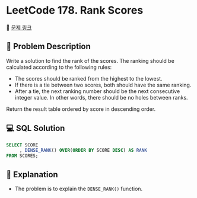 # LeetCode 178. Rank Scores

🔗 [문제 링크](https://leetcode.com/problems/rank-scores/)

## 📜 Problem Description
Write a solution to find the rank of the scores. The ranking should be calculated according to the following rules:

- The scores should be ranked from the highest to the lowest.
- If there is a tie between two scores, both should have the same ranking.
- After a tie, the next ranking number should be the next consecutive integer value. In other words, there should be no holes between ranks.

Return the result table ordered by score in descending order.

## 💻 SQL Solution
```sql
SELECT SCORE
     , DENSE_RANK() OVER(ORDER BY SCORE DESC) AS RANK
FROM SCORES;
```

## 📝 Explanation
- The problem is to explain the `DENSE_RANK()` function.
